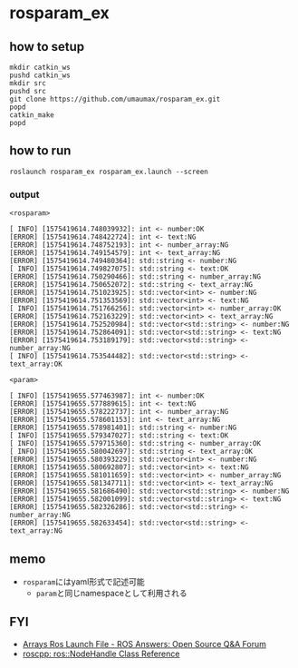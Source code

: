 # rosparam_ex

## how to setup
```
mkdir catkin_ws
pushd catkin_ws
mkdir src
pushd src
git clone https://github.com/umaumax/rosparam_ex.git
popd
catkin_make
popd
```

## how to run
```
roslaunch rosparam_ex rosparam_ex.launch --screen
```

### output

`<rosparam>`
```
[ INFO] [1575419614.748039932]: int <- number:OK
[ERROR] [1575419614.748422724]: int <- text:NG
[ERROR] [1575419614.748752193]: int <- number_array:NG
[ERROR] [1575419614.749154579]: int <- text_array:NG
[ERROR] [1575419614.749480364]: std::string <- number:NG
[ INFO] [1575419614.749827075]: std::string <- text:OK
[ERROR] [1575419614.750290466]: std::string <- number_array:NG
[ERROR] [1575419614.750652072]: std::string <- text_array:NG
[ERROR] [1575419614.751023925]: std::vector<int> <- number:NG
[ERROR] [1575419614.751353569]: std::vector<int> <- text:NG
[ INFO] [1575419614.751766256]: std::vector<int> <- number_array:OK
[ERROR] [1575419614.752163229]: std::vector<int> <- text_array:NG
[ERROR] [1575419614.752520984]: std::vector<std::string> <- number:NG
[ERROR] [1575419614.752864091]: std::vector<std::string> <- text:NG
[ERROR] [1575419614.753189179]: std::vector<std::string> <- number_array:NG
[ INFO] [1575419614.753544482]: std::vector<std::string> <- text_array:OK
```

`<param>`
```
[ INFO] [1575419655.577463987]: int <- number:OK
[ERROR] [1575419655.577889615]: int <- text:NG
[ERROR] [1575419655.578222737]: int <- number_array:NG
[ERROR] [1575419655.578601153]: int <- text_array:NG
[ERROR] [1575419655.578981401]: std::string <- number:NG
[ INFO] [1575419655.579347027]: std::string <- text:OK
[ INFO] [1575419655.579715360]: std::string <- number_array:OK
[ INFO] [1575419655.580042697]: std::string <- text_array:OK
[ERROR] [1575419655.580393229]: std::vector<int> <- number:NG
[ERROR] [1575419655.580692807]: std::vector<int> <- text:NG
[ERROR] [1575419655.581011659]: std::vector<int> <- number_array:NG
[ERROR] [1575419655.581347711]: std::vector<int> <- text_array:NG
[ERROR] [1575419655.581686490]: std::vector<std::string> <- number:NG
[ERROR] [1575419655.582001099]: std::vector<std::string> <- text:NG
[ERROR] [1575419655.582326286]: std::vector<std::string> <- number_array:NG
[ERROR] [1575419655.582633454]: std::vector<std::string> <- text_array:NG
```

## memo
* `rosparam`にはyaml形式で記述可能
  * `param`と同じnamespaceとして利用される

## FYI
* [Arrays Ros Launch File \- ROS Answers: Open Source Q&A Forum]( https://answers.ros.org/question/206146/arrays-ros-launch-file/ )
* [roscpp: ros::NodeHandle Class Reference]( http://docs.ros.org/indigo/api/roscpp/html/classros_1_1NodeHandle.html#a8b5db588e675cf3e360da65bae6a55e4 )

